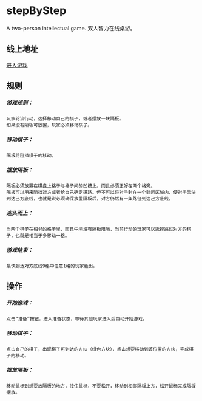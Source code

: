 # stepByStep
A two-person intellectual game.
双人智力在线桌游。

## 线上地址
[进入游戏](https://travelclover.github.io/stepByStep/)

## 规则
##### 游戏规则：
    玩家轮流行动，选择移动自己的棋子，或者摆放一块隔板。
    如果没有隔板可放置，玩家必须移动棋子。
##### 移动棋子：
    隔板将阻挡棋子的移动。
##### 摆放隔板：
    隔板必须放置在棋盘上格子与格子间的凹槽上。而且必须正好在两个格旁。
    隔板可以用来阻挡对方或者给自己确定道路。但不可以将对手封在一个封闭区域内，使对手无法到达己方底线，也就是说必须确保放置隔板后，对方仍然有一条路径到达己方底线。
##### 迎头而上：
    当两个棋子在相邻的格子里，而且中间没有隔板阻隔，当前行动的玩家可以选择跳过对方的棋子，也就是相当于多移动一格。
##### 游戏结束：
    最快到达对方底线9格中任意1格的玩家胜出。

## 操作
##### 开始游戏：
    点击“准备”按钮，进入准备状态，等待其他玩家进入后自动开始游戏。
##### 移动棋子：
    点击自己的棋子，出现棋子可到达的方块（绿色方块），点击想要移动到该位置的方块，完成棋子的移动。
##### 摆放隔板：
    移动鼠标到想要放隔板的地方，按住鼠标，不要松开，移动到相邻隔板上方，松开鼠标完成隔板摆放。